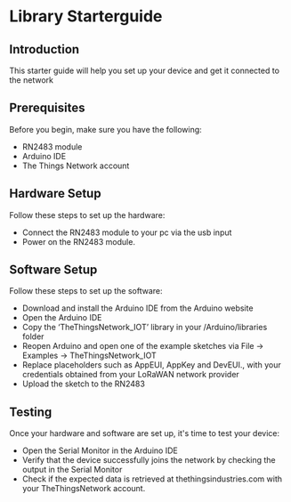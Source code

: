# Library Starterguide
## Introduction
This starter guide will help you set up your device and get it connected to the network
## Prerequisites
Before you begin, make sure you have the following:
- RN2483 module
- Arduino IDE
- The Things Network account
## Hardware Setup­
Follow these steps to set up the hardware:
- Connect the RN2483 module to your pc via the usb input
- Power on the RN2483 module.
## Software Setup
Follow these steps to set up the software:
- Download and install the Arduino IDE from the Arduino website
- Open the Arduino IDE
- Copy the ‘TheThingsNetwork_IOT’ library in your /Arduino/libraries folder
- Reopen Arduino and open one of the example sketches via File -> Examples -> TheThingsNetwork_IOT
- Replace placeholders such as AppEUI, AppKey and DevEUI., with your credentials obtained from your LoRaWAN network provider
- Upload the sketch to the RN2483
## Testing
Once your hardware and software are set up, it's time to test your device:
- Open the Serial Monitor in the Arduino IDE
- Verify that the device successfully joins the network by checking the output in the Serial Monitor
- Check if the expected data is retrieved at thethingsindustries.com with your TheThingsNetwork account.
